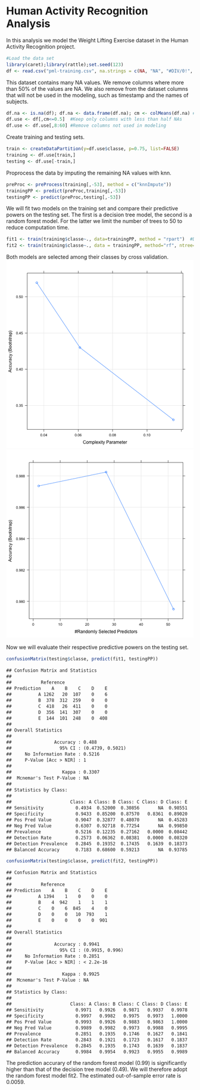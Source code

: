 Human Activity Recognition Analysis
========================================================

In this analysis we model the Weight Lifting Exercise dataset in the Human Activity Recognition project.


```r
#Load the data set
library(caret);library(rattle);set.seed(123)
df <- read.csv("pml-training.csv", na.strings = c(NA, "NA", "#DIV/0!", '""'))
```

This dataset contains many NA values. We remove columns where more than 50% of the values are NA. We also remove from the dataset columns that will not be used in the modeling, such as timestamp and the names of subjects.


```r
df.na <- is.na(df); df.na <- data.frame(df.na); cm <- colMeans(df.na) #Calculate NA percentage for each colume
df.use <- df[,cm<=0.5]  #Keep only columns with less than half NAs
df.use <- df.use[,8:60] #Remove columns not used in modeling
```

Create training and testing sets.

```r
train <- createDataPartition(y=df.use$classe, p=0.75, list=FALSE)
training <- df.use[train,]
testing <- df.use[-train,]
```

Proprocess the data by imputing the remaining NA values with knn.

```r
preProc <- preProcess(training[,-53], method = c("knnImpute"))
trainingPP <- predict(preProc,training[,-53])
testingPP <- predict(preProc,testing[,-53])
```

We will fit two models on the training set and compare their predictive powers on the testing set. The first is a decision tree model, the second is a random forest model. For the latter we limit the number of trees to 50 to reduce computation time. 

```r
fit1 <- train(training$classe~., data=trainingPP, method = "rpart")  #Decision tree model
fit2 <- train(training$classe~., data = trainingPP, method="rf", ntree=50) #Random forest model
```

Both models are selected among their classes by cross validation. 
![plot of chunk plots](figure/plots-1.png) ![plot of chunk plots](figure/plots-2.png) 

Now we will evaluate their respective predictive powers on the testing set.

```r
confusionMatrix(testing$classe, predict(fit1, testingPP))
```

```
## Confusion Matrix and Statistics
## 
##           Reference
## Prediction    A    B    C    D    E
##          A 1262   20  107    0    6
##          B  378  312  259    0    0
##          C  418   26  411    0    0
##          D  356  141  307    0    0
##          E  144  101  248    0  408
## 
## Overall Statistics
##                                           
##                Accuracy : 0.488           
##                  95% CI : (0.4739, 0.5021)
##     No Information Rate : 0.5216          
##     P-Value [Acc > NIR] : 1               
##                                           
##                   Kappa : 0.3307          
##  Mcnemar's Test P-Value : NA              
## 
## Statistics by Class:
## 
##                      Class: A Class: B Class: C Class: D Class: E
## Sensitivity            0.4934  0.52000  0.30856       NA  0.98551
## Specificity            0.9433  0.85200  0.87570   0.8361  0.89020
## Pos Pred Value         0.9047  0.32877  0.48070       NA  0.45283
## Neg Pred Value         0.6307  0.92718  0.77254       NA  0.99850
## Prevalence             0.5216  0.12235  0.27162   0.0000  0.08442
## Detection Rate         0.2573  0.06362  0.08381   0.0000  0.08320
## Detection Prevalence   0.2845  0.19352  0.17435   0.1639  0.18373
## Balanced Accuracy      0.7183  0.68600  0.59213       NA  0.93785
```

```r
confusionMatrix(testing$classe, predict(fit2, testingPP))
```

```
## Confusion Matrix and Statistics
## 
##           Reference
## Prediction    A    B    C    D    E
##          A 1394    1    0    0    0
##          B    4  942    1    1    1
##          C    0    6  845    4    0
##          D    0    0   10  793    1
##          E    0    0    0    0  901
## 
## Overall Statistics
##                                          
##                Accuracy : 0.9941         
##                  95% CI : (0.9915, 0.996)
##     No Information Rate : 0.2851         
##     P-Value [Acc > NIR] : < 2.2e-16      
##                                          
##                   Kappa : 0.9925         
##  Mcnemar's Test P-Value : NA             
## 
## Statistics by Class:
## 
##                      Class: A Class: B Class: C Class: D Class: E
## Sensitivity            0.9971   0.9926   0.9871   0.9937   0.9978
## Specificity            0.9997   0.9982   0.9975   0.9973   1.0000
## Pos Pred Value         0.9993   0.9926   0.9883   0.9863   1.0000
## Neg Pred Value         0.9989   0.9982   0.9973   0.9988   0.9995
## Prevalence             0.2851   0.1935   0.1746   0.1627   0.1841
## Detection Rate         0.2843   0.1921   0.1723   0.1617   0.1837
## Detection Prevalence   0.2845   0.1935   0.1743   0.1639   0.1837
## Balanced Accuracy      0.9984   0.9954   0.9923   0.9955   0.9989
```

The prediction accurary of the random forest model (0.99) is significantly higher than that of the decision tree model (0.49). We will therefore adopt the random forest model fit2. The estimated out-of-sample error rate is 0.0059.

